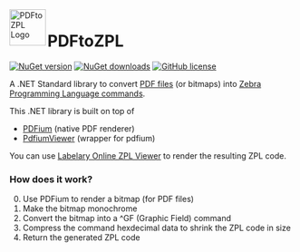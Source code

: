 <img src="https://raw.githubusercontent.com/sungaila/PDFtoZPL/master/Icon.png" align="left" width="64" height="64" alt="PDFtoZPL Logo">

# PDFtoZPL
[![NuGet version](https://img.shields.io/nuget/v/PDFtoZPL.svg?style=flat-square)](https://www.nuget.org/packages/PDFtoZPL/)
[![NuGet downloads](https://img.shields.io/nuget/dt/PDFtoZPL.svg?style=flat-square)](https://www.nuget.org/packages/PDFtoZPL/)
[![GitHub license](https://img.shields.io/github/license/sungaila/PDFtoZPL?style=flat-square)](https://github.com/sungaila/PDFtoZPL/blob/master/LICENSE)

A .NET Standard library to convert [PDF files](https://en.wikipedia.org/wiki/PDF) (or bitmaps) into [Zebra Programming Language commands](https://en.wikipedia.org/wiki/Zebra_(programming_language)).

This .NET library is built on top of
* [PDFium](https://pdfium.googlesource.com/pdfium/) (native PDF renderer)
* [PdfiumViewer](https://github.com/pvginkel/PdfiumViewer) (wrapper for pdfium)

You can use [Labelary Online ZPL Viewer](http://labelary.com/viewer.html) to render the resulting ZPL code.

### How does it work?
0. Use PDFium to render a bitmap (for PDF files)
1. Make the bitmap monochrome
2. Convert the bitmap into a ^GF (Graphic Field) command
3. Compress the command hexdecimal data to shrink the ZPL code in size
4. Return the generated ZPL code